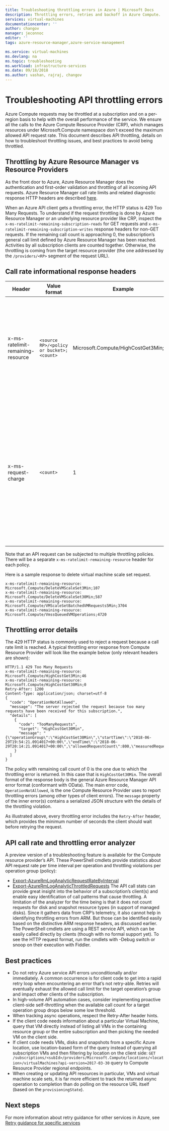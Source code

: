 ```yaml
---
title: Troubleshooting throttling errors in Azure | Microsoft Docs
description: Throttling errors, retries and backoff in Azure Compute.
services: virtual-machines
documentationcenter: ''
author: changov
manager: jeconnoc
editor: ''
tags: azure-resource-manager,azure-service-management

ms.service: virtual-machines
ms.devlang: na
ms.topic: troubleshooting
ms.workload: infrastructure-services
ms.date: 09/18/2018
ms.author: vashan, rajraj, changov
---
```


# Troubleshooting API throttling errors 

Azure Compute requests may be throttled at a subscription and on a per-region basis to help with the overall performance of the service. We ensure all the calls to the Azure Compute Resource Provider (CRP), which manages resources under Microsoft.Compute namespace don't exceed the maximum allowed API request rate. This document describes API throttling, details on how to troubleshoot throttling issues, and best practices to avoid being throttled.  

## Throttling by Azure Resource Manager vs Resource Providers  

As the front door to Azure, Azure Resource Manager does the authentication and first-order validation and throttling of all incoming API requests. Azure Resource Manager call rate limits and related diagnostic response HTTP headers are described [here](https://docs.microsoft.com/azure/azure-resource-manager/resource-manager-request-limits).
 
When an Azure API client gets a throttling error, the HTTP status is 429 Too Many Requests. To understand if the request throttling is done by Azure Resource Manager or an underlying resource provider like CRP, inspect the `x-ms-ratelimit-remaining-subscription-reads` for GET requests and `x-ms-ratelimit-remaining-subscription-writes` response headers for non-GET requests. If the remaining call count is approaching 0, the subscription’s general call limit defined by Azure Resource Manager has been reached. Activities by all subscription clients are counted together. Otherwise, the throttling is coming from the target resource provider (the one addressed by the `/providers/<RP>` segment of the request URL). 

## Call rate informational response headers 

| Header                            | Value format                           | Example                               | Description                                                                                                                                                                                               |
|-----------------------------------|----------------------------------------|---------------------------------------|-----------------------------------------------------------------------------------------------------------------------------------------------------------------------------------------------------------|
| x-ms-ratelimit-remaining-resource |```<source RP>/<policy or bucket>;<count>```| Microsoft.Compute/HighCostGet3Min;159 | Remaining API call count for the throttling policy covering the resource bucket or operation group including the target of this request                                                                   |
| x-ms-request-charge               | ```<count>   ```                             | 1                                     | The number of call counts “charged” for this HTTP request toward the applicable policy’s limit. This is most typically 1. Batch requests, such as for scaling a virtual machine scale set, can charge multiple counts. |


Note that an API request can be subjected to multiple throttling policies. There will be a separate `x-ms-ratelimit-remaining-resource` header for each policy. 

Here is a sample response to delete virtual machine scale set request.

```
x-ms-ratelimit-remaining-resource: Microsoft.Compute/DeleteVMScaleSet3Min;107 
x-ms-ratelimit-remaining-resource: Microsoft.Compute/DeleteVMScaleSet30Min;587 
x-ms-ratelimit-remaining-resource: Microsoft.Compute/VMScaleSetBatchedVMRequests5Min;3704 
x-ms-ratelimit-remaining-resource: Microsoft.Compute/VmssQueuedVMOperations;4720 
```

## Throttling error details

The 429 HTTP status is commonly used to reject a request because a call rate limit is reached. A typical throttling error response from Compute Resource Provider will look like the example below (only relevant headers are shown):

```
HTTP/1.1 429 Too Many Requests
x-ms-ratelimit-remaining-resource: Microsoft.Compute/HighCostGet3Min;46
x-ms-ratelimit-remaining-resource: Microsoft.Compute/HighCostGet30Min;0
Retry-After: 1200
Content-Type: application/json; charset=utf-8
{
  "code": "OperationNotAllowed",
  "message": "The server rejected the request because too many requests have been received for this subscription.",
  "details": [
    {
      "code": "TooManyRequests",
      "target": "HighCostGet30Min",
      "message": "{\"operationGroup\":\"HighCostGet30Min\",\"startTime\":\"2018-06-29T19:54:21.0914017+00:00\",\"endTime\":\"2018-06-29T20:14:21.0914017+00:00\",\"allowedRequestCount\":800,\"measuredRequestCount\":1238}"
    }
  ]
}

```

The policy with remaining call count of 0 is the one due to which the throttling error is returned. In this case that is `HighCostGet30Min`. The overall format of the response body is the general Azure Resource Manager API error format (conformant with OData). The main error code, `OperationNotAllowed`, is the one Compute Resource Provider uses to report throttling errors (among other types of client errors). The `message` property of the inner error(s) contains a serialized JSON structure with the details of the throttling violation.

As illustrated above, every throttling error includes the `Retry-After` header, which provides the minimum number of seconds the client should wait before retrying the request. 

## API call rate and throttling error analyzer
A preview version of a troubleshooting feature is available for the Compute resource provider’s API. These PowerShell cmdlets provide statistics about API request rate per time interval per operation and throttling violations per operation group (policy):
-	[Export-AzureRmLogAnalyticRequestRateByInterval](https://docs.microsoft.com/powershell/module/azurerm.compute/export-azurermloganalyticrequestratebyinterval)
-	[Export-AzureRmLogAnalyticThrottledRequests](https://docs.microsoft.com/powershell/module/azurerm.compute/export-azurermloganalyticthrottledrequests)
The API call stats can provide great insight into the behavior of a subscription’s client(s) and enable easy identification of call patterns that cause throttling.
A limitation of the analyzer for the time being is that it does not count requests for disk and snapshot resource types (in support of managed disks). Since it gathers data from CRP’s telemetry, it also cannot help in identifying throttling errors from ARM. But those can be identified easily based on the distinctive ARM response headers, as discussed earlier.
The PowerShell cmdlets are using a REST service API, which can be easily called directly by clients (though with no formal support yet). To see the HTTP request format, run the cmdlets with -Debug switch or snoop on their execution with Fiddler.


## Best practices 

- Do not retry Azure service API errors unconditionally and/or immediately. A common occurrence is for client code to get into a rapid retry loop when encountering an error that’s not retry-able. Retries will eventually exhaust the allowed call limit for the target operation’s group and impact other clients of the subscription. 
- In high-volume API automation cases, consider implementing proactive client-side self-throttling when the available call count for a target operation group drops below some low threshold. 
- When tracking async operations, respect the Retry-After header hints. 
- If the client code needs information about a particular Virtual Machine, query that VM directly instead of listing all VMs in the containing resource group or the entire subscription and then picking the needed VM on the client side. 
- If client code needs VMs, disks and snapshots from a specific Azure location, use location-based form of the query instead of querying all subscription VMs and then filtering by location on the client side: `GET /subscriptions/<subId>/providers/Microsoft.Compute/locations/<location>/virtualMachines?api-version=2017-03-30` query to Compute Resource Provider regional endpoints. 
-	When creating or updating API resources in particular, VMs and virtual machine scale sets, it is far more efficient to track the returned async operation to completion than do polling on the resource URL itself (based on the `provisioningState`).

## Next steps

For more information about retry guidance for other services in Azure, see [Retry guidance for specific services](https://docs.microsoft.com/azure/architecture/best-practices/retry-service-specific)
